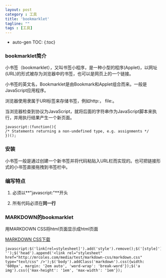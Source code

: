```yaml
---
layout: post
category : 工具
title: 'bookmarklet'
tagline: ""
tags : [工具]
---
```


* auto-gen TOC:
{:toc}

### bookmarklet简介

小书签（bookmarklet），又叫书签小程序，是一种小型的程序(Applet)，以网址(URL)的形式被存为浏览器中的书签，也可以是网页上的一个链接。

小书签的英文名，Bookmarklet是由Bookmark和Applet组合而来。一般是JavaScript应用程序。

浏览器使用隶属于URI标签来存储书签，例如http:， file:。

当浏览器检查到协议为JavaScript，就将后面的字符串作为JavaScript脚本来执行，并用执行结果产生一个新页面。

<!--break-->

	javascript:(function(){
	/* Statements returning a non-undefined type, e.g. assignments */
	})();

### 安装

小书签一般是通过创建一个新书签并将代码粘贴入URL栏而实现的。也可把链接形式的小书签直接拖拽到书签栏中。

### 编写特点

1. 必须以**"javascript:"**开头

2. 所有代码必须在**同一行**

### MARKDOWN的bookmarklet

用MARKDOWN CSS将html页面显示成html页面

[MARKDOWN CSS下载](https://github.com/mrcoles/markdown-css)

	javascript:$('link[rel=stylesheet]').add('style').remove();$('[style]').attr('style', '');$('head').append('<link rel="stylesheet" href="http://mrcoles.com/media/test/markdown-css/markdown.css" type="text/css" />');$('body').addClass('markdown').css({width: '600px', margin: '2em auto', 'word-wrap': 'break-word'});$('a img').css({'max-height': '1em', 'max-width': '1em'});